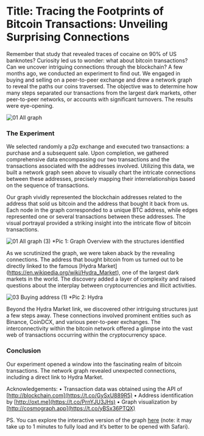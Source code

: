 # Title: Tracing the Footprints of Bitcoin Transactions: Unveiling Surprising Connections

Remember that study that revealed traces of cocaine on 90% of US banknotes? Curiosity led us to wonder: what about bitcoin transactions? Can we uncover intriguing connections through the blockchain? A few months ago, we conducted an experiment to find out. We engaged in buying and selling on a peer-to-peer exchange and drew a network graph to reveal the paths our coins traversed. The objective was to determine how many steps separated our transactions from the largest dark markets, other peer-to-peer networks, or accounts with significant turnovers. The results were eye-opening.

![01 All graph](https://github.com/kpaveliev/cosmograph_docusaurus/assets/6072307/5adab105-0543-484d-b062-ec5dcf25855b)

### The Experiment

We selected randomly a p2p exchange and executed two transactions: a purchase and a subsequent sale. Upon completion, we gathered comprehensive data encompassing our two transactions and the transactions associated with the addresses involved. Utilizing this data, we built a network graph seen above to visually chart the intricate connections between these addresses, precisely mapping their interrelationships based on the sequence of transactions.

Our graph vividly represented the blockchain addresses related to the address that sold us bitcoin and the address that bought it back from us. Each node in the graph corresponded to a unique BTC address, while edges represented one or several transactions between these addresses. The visual portrayal provided a striking insight into the intricate flow of bitcoin transactions.

![01 All graph (3)](https://github.com/kpaveliev/cosmograph_docusaurus/assets/6072307/3aef57e6-243b-47f1-8f5f-0250fdaaa7a0)
*Pic 1: Graph Overview with the structures identified

As we scrutinized the graph, we were taken aback by the revealing connections. The address that bought bitcoin from us turned out to be directly linked to the famous [Hydra Market] (https://en.wikipedia.org/wiki/Hydra_Market), one of the largest dark markets in the world. The discovery added a layer of complexity and raised questions about the interplay between cryptocurrencies and illicit activities.

![03 Buying address (1)](https://github.com/kpaveliev/cosmograph_docusaurus/assets/6072307/451184dd-fe2f-4e8a-84af-462d828e1d37)
*Pic 2: Hydra

Beyond the Hydra Market link, we discovered other intriguing structures just a few steps away. These connections involved prominent entities such as Binance, CoinDCX, and various peer-to-peer exchanges. The interconnectivity within the bitcoin network offered a glimpse into the vast web of transactions occurring within the cryptocurrency space.

### Conclusion

Our experiment opened a window into the fascinating realm of bitcoin transactions. The network graph revealed unexpected connections, including a direct link to Hydra Market.

Acknowledgements: 
• Transaction data was obtained using the API of [http://blockchain.com](https://t.co/GySxU889R5)
• Address identification by [http://oxt.me](https://t.co/PrnYJU3JHs)
• Graph visualization by [http://cosmograph.app](https://t.co/yBSx36PTQX)

PS. You can explore the interactive version of the graph [here](https://cosmograph.app/run/?data=https://cosmograph.app/data/3PS8N_dataset.csv) (note: it may take up to 1 minutes to fully load and it’s better to be opened with Safari).
